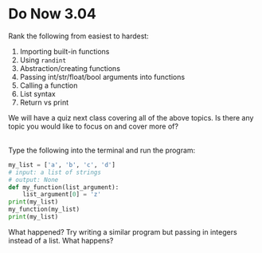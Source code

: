 # Do Now 3.04

Rank the following from easiest to hardest: 

1. Importing built-in functions
2. Using `randint`
3. Abstraction/creating functions
4. Passing int/str/float/bool arguments into functions
5. Calling a function 
6. List syntax
7. Return vs print 

We will have a quiz next class covering all of the above topics. Is there any topic you would like to focus on and cover more of? <br><br>

Type the following into the terminal and run the program: 

```python
my_list = ['a', 'b', 'c', 'd']
# input: a list of strings
# output: None
def my_function(list_argument): 
	list_argument[0] = 'z'
print(my_list)
my_function(my_list)
print(my_list)
```
What happened? Try writing a similar program but passing in integers instead of a list. What happens? 
<br>
<br>
<br>